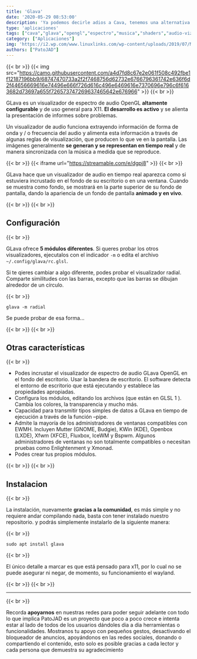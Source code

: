 ```yaml
---
title: 'Glava'
date: '2020-05-29 08:53:00'
description: 'Ya podemos decirle adios a Cava, tenemos una alternativa con OpenGL y más funciones.'
type: 'aplicaciones'
tags: ["cava","glava","opengl","espectro","musica","shaders","audio-vizualizer"]
category: ["Aplicaciones"]
img: 'https://i2.wp.com/www.linuxlinks.com/wp-content/uploads/2019/07/Music-visualization.png?resize=700%2C350&ssl=1'
authors: ["PatoJAD"]
---
```


{{< br >}}
{{< img src="https://camo.githubusercontent.com/a4d7fd8c67e2e061f508c492fbe1f12187196bb9/68747470733a2f2f7468756d62732e6766796361742e636f6d2f44656669616e74496e666f726d616c496e6469616e7370696e796c6f6163682d73697a655f726573747269637465642e676966" >}}
{{< br >}}

GLava es un visualizador de espectro de audio OpenGL **altamente configurable** y de uso general para X11. **El desarrollo es activo** y se alienta la presentación de informes sobre problemas.

Un visualizador de audio funciona extrayendo información de forma de onda y / o frecuencia del audio y alimenta esta información a través de algunas reglas de visualización, que producen lo que ve en la pantalla. Las imágenes generalmente **se generan y se representan en tiempo real** y de manera sincronizada con la música a medida que se reproduce.

{{< br >}}
{{< iframe url="https://streamable.com/e/dgpj8" >}}
{{< br >}}

GLava hace que un visualizador de audio en tiempo real aparezca como si estuviera incrustado en el fondo de su escritorio o en una ventana. Cuando se muestra como fondo, se mostrará en la parte superior de su fondo de pantalla, dando la apariencia de un fondo de pantalla **animado y en vivo**.

{{< br >}}
{{< br >}}

## Configuración

{{< br >}}

GLava ofrece **5 módulos diferentes**. Si queres probar los otros visualizadores, ejecutalos con el indicador `-m` o edita el archivo `~/.config/glava/rc.glsl`.

Si te qieres cambiar a algo diferente, podes probar el visualizador radial. Comparte similitudes con las barras, excepto que las barras se dibujan alrededor de un círculo.

{{< br >}}

    glava -m radial

Se puede probar de esa forma...

{{< br >}}
{{< br >}}

## Otras características

{{< br >}}

* Podes incrustar el visualizador de espectro de audio GLava OpenGL en el fondo del escritorio. Usar la bandera de escritorio. El software detecta el entorno de escritorio que está ejecutando y establece las propiedades apropiadas.
* Configura los módulos, editando los archivos (que están en GLSL 1 ). Cambia los colores, la transparencia y mucho más.
* Capacidad para transmitir tipos simples de datos a GLava en tiempo de ejecución a través de la función –pipe.
* Admite la mayoría de los administradores de ventanas compatibles con EWMH. Incluyen Mutter (GNOME, Budgie), KWin (KDE), Openbox (LXDE), Xfwm (XFCE), Fluxbox, IceWM y Bspwm. Algunos administradores de ventanas no son totalmente compatibles o necesitan pruebas como Enlightenment y Xmonad.
* Podes crear tus propios módulos.

{{< br >}}
{{< br >}}

## Instalacion

{{< br >}}

La instalación, nuevamente **gracias a la comunidad**, es más simple y no requiere andar compilando nada, basta con tener instalado nuestro repositorio. y podrás simplemente instalarlo de la siguiente manera:

{{< br >}}

    sudo apt install glava

{{< br >}}

El único detalle a marcar es que está pensado para x11, por lo cual no se puede asegurar ni negar, de momento, su funcionamiento el wayland.

{{< br >}}
{{< br >}}

---

{{< br >}}

Recorda **apoyarnos** en nuestras redes para poder seguir adelante con todo lo que implica PatoJAD es un proyecto que poco a poco crece e intenta estar al lado de todos de los usuarios dándoles dia a dia herramientas o funcionalidades. Mostranos tu apoyo con pequeños gestos, desactivando el bloqueador de anuncios, apoyándonos en las redes sociales, donando o compartiendo el contenido, esto solo es posible gracias a cada lector y cada persona que demuestra su agradecimiento
